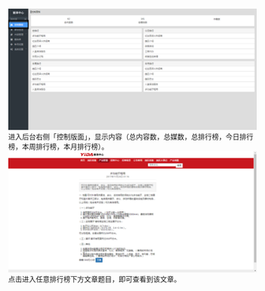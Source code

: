 ![](/assets/控制面板1.png)进入后台右侧「控制版面」，显示内容（总内容数，总媒数，总排行榜，今日排行榜，本周排行榜，本月排行榜）。![](/assets/控制面板2.png)点击进入任意排行榜下方文章题目，即可查看到该文章。

